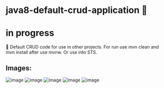 # java8-default-crud-application :wolf:
# in progress
:leopard: Default CRUD code for use in other projects.
For run use mvn clean and mvn install after use mvnw. Or use into STS.

## Images:
![image](https://user-images.githubusercontent.com/33549496/43233623-3a0efc02-904d-11e8-8437-02f8684b0a30.png)
![image](https://user-images.githubusercontent.com/33549496/43233632-46f13d5e-904d-11e8-9222-cc126d048d4e.png)
![image](https://user-images.githubusercontent.com/33549496/43371557-d68efbc0-936a-11e8-8776-05ecf8df1d87.png)
![image](https://user-images.githubusercontent.com/33549496/43612431-b66c2668-9682-11e8-9784-b39c9983eae9.png)
![image](https://user-images.githubusercontent.com/33549496/43612467-cd6572e8-9682-11e8-88cf-b4408de6879a.png)



